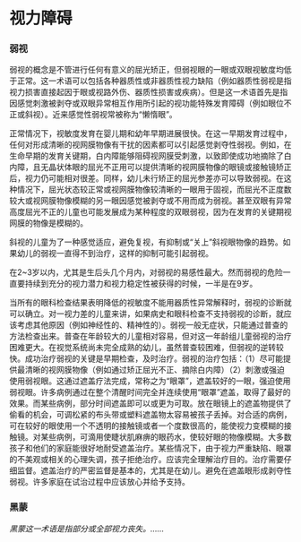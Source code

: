# 视力障碍

### 弱视

弱视的概念是不管进行任何有意义的屈光矫正，但弱视眼的一眼或双眼视敏度均低于正常。这一术语可以包括各种器质性或非器质性视力缺陷（例如器质性弱视是指视力损害直接起因于眼或视路外伤、器质性损害或疾病）。但是这一术语首先是指因感觉刺激被剥夺或双眼异常相互作用所引起的视功能特殊发育障碍（例如眼位不正或斜视）。近来感觉性弱视常被称为“懒惰眼”。

正常情况下，视敏度发育在婴儿期和幼年早期进展很快。在这一早期发育过程中，任何对形成清晰的视网膜物像有干扰的因素都可以引起感觉剥夺性弱视。例如，在生命早期的发育关键期，白内障能够阻碍视网膜受刺激，以致即使成功地摘除了白内障，且无晶状体眼的屈光不正用可以提供清晰的视网膜物像的眼镜或接触镜矫正后，视力仍可能相对很差。同样，幼儿未行矫正的屈光参差亦可以导致弱视。在这种情况下，屈光状态较正常或视网膜物像较清晰的一眼用于固视，而屈光不正度数较大或视网膜物像模糊的另一眼因感觉被剥夺或不用而成为弱视。甚至双眼有异常高度屈光不正的儿童也可能发展成为某种程度的双眼弱视，因为在发育的关键期视网膜的物像是模糊的。

斜视的儿童为了一种感觉适应，避免复视，有抑制或“关上”斜视眼物像的趋势。如果幼儿的弱视一直得不到治疗，这样的抑制可能引起弱视。

在2~3岁以内，尤其是生后头几个月内，对弱视的易感性最大。然而弱视的危险一直要持续到充分的视力潜力和视力稳定性被获得的时候，一半是在9岁。

当所有的眼科检查结果表明降低的视敏度不能用器质性异常解释时，弱视的诊断就可以确立。对一视力差的儿童来讲，如果病史和眼科检查不支持弱视的诊断，就应该考虑其他原因（例如神经性的、精神性的）。弱视一般无症状，只能通过普查的方法检查出来。普查在年龄较大的儿童相对容易，但对这一年龄组儿童弱视的治疗困难更大。在视觉系统尚未完全成熟的幼儿，虽然普查较困难，但弱视的逆转较快。成功治疗弱视的关键是早期检查，及时治疗。弱视的治疗包括：（1）尽可能提供最清晰的视网膜物像（例如通过矫正屈光不正、摘除白内障）（2）刺激或强迫使用弱视眼。这通过遮盖疗法完成，常称之为“眼罩”，遮盖较好的一眼，强迫使用弱视眼。许多病例通过在整个清醒时间完全并连续使用“眼罩”遮盖，取得了最好的效果。而某些病例，部分时间遮盖即可以或更为可取。放在眼镜上的遮盖物提供了偷看的机会，可调松紧的布头带或塑料遮盖物太容易被孩子丢掉。对合适的病例，可在较好的眼使用一个不透明的接触镜或者一个度数很高的，能使视力变模糊的接触镜。对某些病例，可滴用使睫状肌麻痹的眼药水，使较好眼的物像模糊。大多数孩子和他们的家庭能很好地耐受遮盖治疗。某些情况下，由于视力严重缺陷、眼罩的不美观或相关的心理失调，孩子拒绝治疗。应该完全理解治疗目的。治疗需要仔细监督。遮盖治疗的严密监督是基本的，尤其是在幼儿。避免在遮盖眼形成剥夺性弱视。许多家庭在试治过程中应该放心并给予支持。

### 黑蒙

*黑蒙这一术语是指部分或全部视力丧失。……*